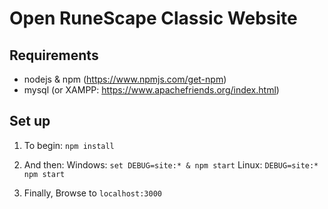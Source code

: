 # Open RuneScape Classic Website
## Requirements
* nodejs & npm (https://www.npmjs.com/get-npm)
* mysql (or XAMPP: https://www.apachefriends.org/index.html)

## Set up

1. To begin:
    `npm install`

2. And then:
    Windows: `set DEBUG=site:* & npm start`
    Linux: `DEBUG=site:* npm start`

3. Finally,
    Browse to `localhost:3000`